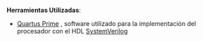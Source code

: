 **Herramientas Utilizadas**:
- [Quartus Prime](https://www.intel.la/content/www/xl/es/products/details/fpga/development-tools/quartus-prime.html)
, software utilizado para la implementación del procesador con el HDL [SystemVerilog](https://semiengineering.com/knowledge_centers/languages/systemverilog/)
